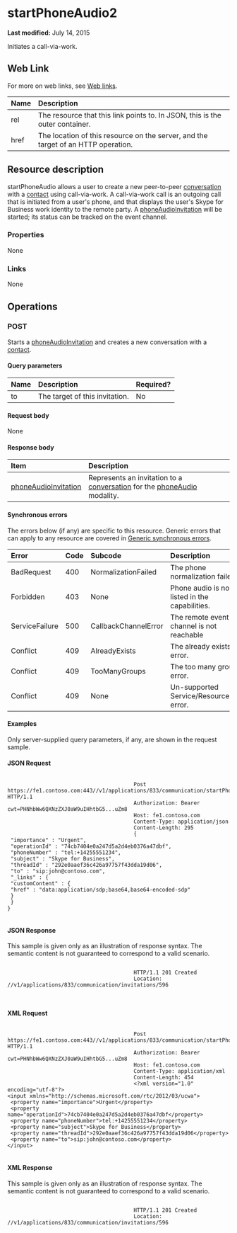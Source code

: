 
# startPhoneAudio2

 **Last modified:** July 14, 2015

Initiates a call-via-work. 


## Web Link
<a name="sectionSection0"> </a>

For more on web links, see [Web links](WebLinks.md).



|**Name**|**Description**|
|:-----|:-----|
|rel|The resource that this link points to. In JSON, this is the outer container.|
|href|The location of this resource on the server, and the target of an HTTP operation.|

## Resource description
<a name="sectionSection1"> </a>

startPhoneAudio allows a user to create a new peer-to-peer [conversation](conversation_ref.md) with a [contact](contact_ref.md) using call-via-work. A call-via-work call is an outgoing call that is initiated from a user's phone, and that displays the user's Skype for Business work identity to the remote party. A [phoneAudioInvitation](phoneAudioInvitation_ref.md) will be started; its status can be tracked on the event channel.


### Properties

None


### Links

None


## Operations
<a name="sectionSection2"> </a>




### POST

Starts a [phoneAudioInvitation](phoneAudioInvitation_ref.md) and creates a new conversation with a [contact](contact_ref.md).


#### Query parameters





|**Name**|**Description**|**Required?**|
|:-----|:-----|:-----|
|to|The target of this invitation.|No|

#### Request body

None


#### Response body



|**Item**|**Description**|
|:-----|:-----|
| [phoneAudioInvitation](phoneAudioInvitation_ref.md)|Represents an invitation to a [conversation](conversation_ref.md) for the [phoneAudio](phoneAudio_ref.md) modality.|

#### Synchronous errors

The errors below (if any) are specific to this resource. Generic errors that can apply to any resource are covered in [Generic synchronous errors](GenericSynchronousErrors.md).



|**Error**|**Code**|**Subcode**|**Description**|
|:-----|:-----|:-----|:-----|
|BadRequest|400|NormalizationFailed|The phone normalization failed.|
|Forbidden|403|None|Phone audio is not listed in the capabilities.|
|ServiceFailure|500|CallbackChannelError|The remote event channel is not reachable|
|Conflict|409|AlreadyExists|The already exists error.|
|Conflict|409|TooManyGroups|The too many groups error.|
|Conflict|409|None|Un-supported Service/Resource/API error.|

#### Examples

Only server-supplied query parameters, if any, are shown in the request sample.


#### JSON Request


```

										Post https://fe1.contoso.com:443//v1/applications/833/communication/startPhoneAudio HTTP/1.1
										Authorization: Bearer cwt=PHNhbWw6QXNzZXJ0aW9uIHhtbG5...uZm8
										Host: fe1.contoso.com
										Content-Type: application/json
										Content-Length: 295
										{
 "importance" : "Urgent",
 "operationId" : "74cb7404e0a247d5a2d4eb0376a47dbf",
 "phoneNumber" : "tel:+14255551234",
 "subject" : "Skype for Business",
 "threadId" : "292e0aaef36c426a97757f43dda19d06",
 "to" : "sip:john@contoso.com",
 "_links" : {
 "customContent" : {
 "href" : "data:application/sdp;base64,base64-encoded-sdp"
 }
 }
}
									
```


#### JSON Response

This sample is given only as an illustration of response syntax. The semantic content is not guaranteed to correspond to a valid scenario.


```

										HTTP/1.1 201 Created
										Location: //v1/applications/833/communication/invitations/596
										
									
```


#### XML Request


```

										Post https://fe1.contoso.com:443//v1/applications/833/communication/startPhoneAudio HTTP/1.1
										Authorization: Bearer cwt=PHNhbWw6QXNzZXJ0aW9uIHhtbG5...uZm8
										Host: fe1.contoso.com
										Content-Type: application/xml
										Content-Length: 454
										<?xml version="1.0" encoding="utf-8"?>
<input xmlns="http://schemas.microsoft.com/rtc/2012/03/ucwa">
 <property name="importance">Urgent</property>
 <property name="operationId">74cb7404e0a247d5a2d4eb0376a47dbf</property>
 <property name="phoneNumber">tel:+14255551234</property>
 <property name="subject">Skype for Business</property>
 <property name="threadId">292e0aaef36c426a97757f43dda19d06</property>
 <property name="to">sip:john@contoso.com</property>
</input>
									
```


#### XML Response

This sample is given only as an illustration of response syntax. The semantic content is not guaranteed to correspond to a valid scenario.


```

										HTTP/1.1 201 Created
										Location: //v1/applications/833/communication/invitations/596
										
									
```

